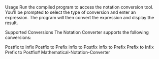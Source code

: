 Usage
Run the compiled program to access the notation conversion tool. You'll be prompted to select the type of conversion and enter an expression. The program will then convert the expression and display the result.

Supported Conversions
The Notation Converter supports the following conversions:

Postfix to Infix
Postfix to Prefix
Infix to Postfix
Infix to Prefix
Prefix to Infix
Prefix to Postfix# Mathematical-Notation-Converter
